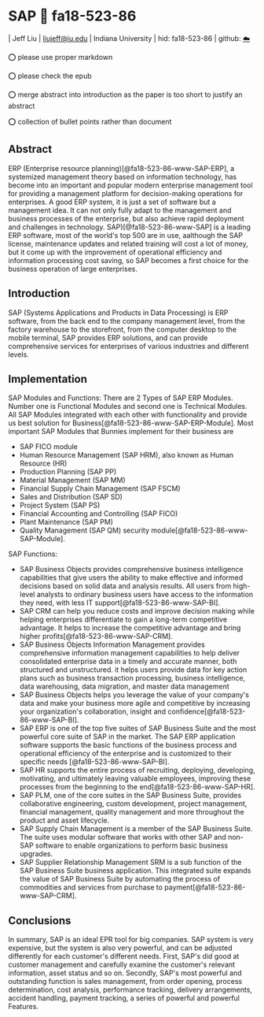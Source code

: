 # SAP :wave: fa18-523-86

| Jeff Liu
| liujeff@iu.edu
| Indiana University
| hid: fa18-523-86
| github: [:cloud:](https://github.com/cloudmesh-community/fa18-523-86/blob/master/paper/paper.md)


:o: please use proper markdown

:o: please check the epub

:o: merge abstract into introduction as the paper is too short to justify an abstract

:o: collection of bullet points rather than document

## Abstract

ERP (Enterprise resource planning)[@fa18-523-86-www-SAP-ERP], a systemized management theory based on information technology, has become into an important and popular modern enterprise management tool for providing a management platform for decision-making operations for enterprises. A good ERP system, it is just a set of software but a management idea. It can not only fully adapt to the management and business processes of the enterprise, but also achieve rapid deployment and challenges in technology. 
SAP)[@fa18-523-86-www-SAP] is a leading ERP software, most of the world's top 500 are in use, aalthough the SAP license, maintenance updates and related training will cost a lot of money, but it come up with the improvement of operational efficiency and information processing cost saving, so SAP becomes a first choice for the business operation of large enterprises.


## Introduction 
 
SAP (Systems Applications and Products in Data Processing) is ERP software, from the back end to the company management level, from the factory warehouse to the storefront, from the computer desktop to the mobile terminal, SAP provides ERP solutions, and can provide comprehensive services for enterprises of various industries and different levels. 

## Implementation

SAP Modules and Functions:
There are 2 Types of SAP ERP Modules. Number one is Functional Modules and second one is Technical Modules. All SAP Modules integrated with each other with functionality and provide us best solution for Business[@fa18-523-86-www-SAP-ERP-Module].
Most important SAP Modules that Bunnies implement for their business are

*	SAP FICO module
* Human Resource Management (SAP HRM), also known as Human Resource (HR)
*	Production Planning (SAP PP)
*	Material Management (SAP MM)
*	Financial Supply Chain Management (SAP FSCM)
*	Sales and Distribution (SAP SD)
*	Project System (SAP PS)
*	Financial Accounting and Controlling (SAP FICO)
*	Plant Maintenance (SAP PM)
*	Quality Management (SAP QM)	 security module[@fa18-523-86-www-SAP-Module].

SAP Functions:

*	SAP Business Objects provides comprehensive business intelligence capabilities that give users the ability to make effective and informed decisions based on solid data and analysis results. All users from high-level analysts to ordinary business users have access to the information they need, with less IT support[@fa18-523-86-www-SAP-BI].
*	SAP CRM can help you reduce costs and improve decision making while helping enterprises differentiate to gain a long-term competitive advantage. It helps to increase the competitive advantage and bring higher profits[@fa18-523-86-www-SAP-CRM]. 
*	SAP Business Objects Information Management provides comprehensive information management capabilities to help deliver consolidated enterprise data in a timely and accurate manner, both structured and unstructured. it helps users provide data for key action plans such as business transaction processing, business intelligence, data warehousing, data migration, and master data management 
*	SAP Business Objects helps you leverage the value of your company's data and make your business more agile and competitive by increasing your organization's collaboration, insight and confidence[@fa18-523-86-www-SAP-BI].
*	SAP ERP is one of the top five suites of SAP Business Suite and the most powerful core suite of SAP in the market. The SAP ERP application software supports the basic functions of the business process and operational efficiency of the enterprise and is customized to their specific needs [@fa18-523-86-www-SAP-BI]. 
*	SAP HR supports the entire process of recruiting, deploying, developing, motivating, and ultimately leaving valuable employees, improving these processes from the beginning to the end[@fa18-523-86-www-SAP-HR].
*	SAP PLM, one of the core suites in the SAP Business Suite, provides collaborative engineering, custom development, project management, financial management, quality management and more throughout the product and asset lifecycle.
*	SAP Supply Chain Management is a member of the SAP Business Suite. The suite uses modular software that works with other SAP and non-SAP software to enable organizations to perform basic business upgrades. 
*	SAP Supplier Relationship Management SRM is a sub function of the SAP Business Suite business application. This integrated suite expands the value of SAP Business Suite by automating the process of commodities and services from purchase to payment[@fa18-523-86-www-SAP-CRM].

## Conclusions

In summary, SAP is an ideal EPR tool for big companies. SAP system is very expensive, but the system is also very powerful, and can be adjusted differently for each customer's different needs.
First, SAP's did good at customer management and carefully examine the customer's relevant information, asset status and so on. Secondly, SAP's most powerful and outstanding function is sales management, from order opening, process determination, cost analysis, performance tracking, delivery arrangements, accident handling, payment tracking, a series of powerful and powerful Features.

